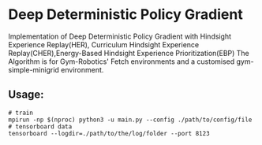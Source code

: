 # Deep Deterministic Policy Gradient
Implementation of Deep Deterministic Policy Gradient with Hindsight Experience Replay(HER), Curriculum Hindsight Experience Replay(CHER),Energy-Based Hindsight Experience Prioritization(EBP)
The Algorithm is for Gym-Robotics' Fetch environments and a customised gym-simple-minigrid environment.


## Usage:
```shell
# train
mpirun -np $(nproc) python3 -u main.py --config ./path/to/config/file
# tensorboard data
tensorboard --logdir=./path/to/the/log/folder --port 8123